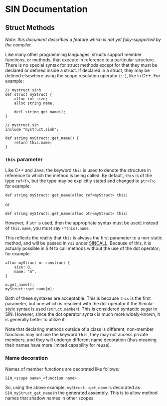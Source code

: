# SIN Documentation

## Struct Methods

_Note: this document describes a feature which is not yet fully-supported by the compiler._

Like many other programming languages, structs support member functions, or methods, that execute in reference to a particular structure. There is no special syntax for struct methods except for that they must be declared or defined inside a struct. If declared in a struct, they may be defined elsewhere using the scope resolution operator (`::`), like in C++. For example:

    // mystruct.sinh
    def struct myStruct {
        alloc int size;
        alloc string name;

        decl string get_name();
    }

    // mystruct.sin
    include "mystruct.sinh";

    def string myStruct::get_name() {
        return this.name;
    }

### `this` parameter

Like C++ and Java, the keyword `this` is used to denote the structure in reference to which the method is being called. By default, `this` is of the type `ref<T>`, but the type may be explicitly stated and changed to `ptr<T>`; for example:

    def string myStruct::get_name(alloc ref<myStruct> this)

or

    def string myStruct::get_name(alloc ptr<myStruct> this)

However, if `ptr` is used, then the appropriate syntax must be used; instead of `this.name`, you must say `(*this).name`.

This reflects the reality that `this` is always the first parameter to a non-static method, and will be passed in `rsi` under [SINCALL](Calling%20Convention.md). Because of this, it is actually possible in SIN to call methods without the use of the dot operator; for example:

    alloc myStruct m: construct {
        size: 0,
        name: "m",
    }

    m.get_name();
    myStruct::get_name(m);

Both of these syntaxes are acceptable. This is because `this` is the first parameter, but one which is resolved with the dot operator if the Simula-style syntax is used (`struct.member`). This is considered syntactic sugar in SIN. However, since the dot operator syntax is much more widely-known, it is generally better to utilize it.

Note that declaring methods outside of a class is different; non-member functions may not use the keyword `this`, they may not access private members, and they will undergo different name decoration (thus meaning their names have more limited capability for reuse).

### Name decoration

Names of member functions are decorated like follows:

    SIN_<scope name>_<function name>

So, using the above example, `myStruct::get_name` is decorated as `SIN_myStruct_get_name` in the generated assembly. This is to allow method names that shadow names in other scopes.
